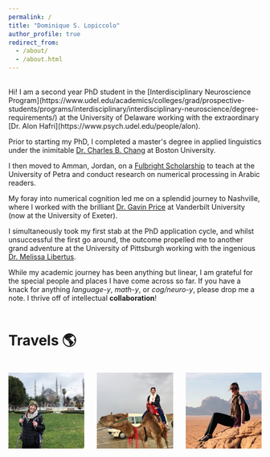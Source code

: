 ```yaml
---
permalink: /
title: "Dominique S. Lopiccolo"
author_profile: true
redirect_from: 
  - /about/
  - /about.html
---
```

<br>
Hi! I am a second year PhD student in the [Interdisciplinary Neuroscience Program](https://www.udel.edu/academics/colleges/grad/prospective-students/programs/interdisciplinary/interdisciplinary-neuroscience/degree-requirements/) at the University of Delaware working with the extraordinary [Dr. Alon Hafri](https://www.psych.udel.edu/people/alon). 

Prior to starting my PhD, I completed a master's degree in applied linguistics under the inimitable [Dr. Charles B. Chang](https://ling.bu.edu/people/chang/) at Boston University. 

I then moved to Amman, Jordan, on a [Fulbright Scholarship](https://us.fulbrightonline.org/about/fulbright-us-student-program) to teach at the University of Petra and conduct research on numerical processing in Arabic readers. 

My foray into numerical cognition led me on a splendid journey to Nashville, where I worked with the brilliant [Dr. Gavin Price](https://psychology.exeter.ac.uk/people/profile/index.php?web_id=Gavin_Price) at Vanderbilt University (now at the University of Exeter). 

I simultaneously took my first stab at the PhD application cycle, and whilst unsuccessful the first go around, the outcome propelled me to another grand adventure at the University of Pittsburgh working with the ingenious [Dr. Melissa Libertus](https://www.lrdc.pitt.edu/people/researcher-detail.cshtml?id=530).

While my academic journey has been anything but linear, I am grateful for the special people and places I have come across so far. If you have a knack for anything <i>language-y</i>, <i>math-y</i>, or <i>cog/neuro-y</i>, please drop me a note. I thrive off of intellectual <b>collaboration</b>!
<br><br>

# Travels 🌎
<br>
<div style="display: flex; justify-content: space-between;">
  <img src="/images/istanbul.jpeg" alt="Istanbul" style="width: 30%;">
  <img src="/images/dead-sea.jpg" alt="Camel riding" style="width: 30%;">
  <img src="/images/wadi-rum.jpg" alt="Wadi Rum" style="width: 30%;">
</div>

<!-- ![Dominique in front of the Blue Mosque](/images/istanbul.jpeg){: .align-left width="200px"}
![Dominique riding a camel](/images/dead-sea.jpg){: .align-center width="200px"}
![Dominique in Wadi Rum](/images/wadi-rum.jpg){: .align-right width="200px"} -->

<!-- <p align="left">
  <img src="/images/istanbul.jpeg" alt="Dominique backpacking in Istanbul." width="200" height="200">
  <br>
  <em>"Backpacking Istanbul".</em>
</p>

<p align="center">
  <img src="/images/dead-sea.jpg" alt="Dominique riding a camel near the Dead Sea." width="200" height="200">
  <br>
  <em>"<i>Accidental</i> camel riding in Jordan".</em>
</p>

<p align="right">
  <img src="/images/wadi-rum.jpg" alt="Dominique in Wadi Rum." width="200" height="200">
  <br>
  <em>"'Hanging out' in Wadi Rum".</em>
</p> -->

